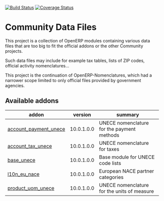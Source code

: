 [![Build Status](https://travis-ci.org/OCA/community-data-files.svg?branch=10.0)](https://travis-ci.org/OCA/community-data-files)
[![Coverage Status](https://coveralls.io/repos/OCA/community-data-files/badge.png?branch=10.0)](https://coveralls.io/r/OCA/community-data-files?branch=10.0)

Community Data Files
====================


This project is a collection of OpenERP modules containing various data files
that are too big to fit the official addons or the other Community projects.

Such data files may include for example tax tables, lists of ZIP codes,
official activity nomenclatures...

This project is the continuation of OpenERP-Nomenclatures, which had a narrower
scope limited to only official files provided by government agencies.

[//]: # (addons)
Available addons
----------------
addon | version | summary
--- | --- | ---
[account_payment_unece](account_payment_unece/) | 10.0.1.0.0 | UNECE nomenclature for the payment methods
[account_tax_unece](account_tax_unece/) | 10.0.1.0.0 | UNECE nomenclature for taxes
[base_unece](base_unece/) | 10.0.1.0.0 | Base module for UNECE code lists
[l10n_eu_nace](l10n_eu_nace/) | 10.0.1.0.0 | European NACE partner categories
[product_uom_unece](product_uom_unece/) | 10.0.1.0.0 | UNECE nomenclature for the units of measure

[//]: # (end addons)
